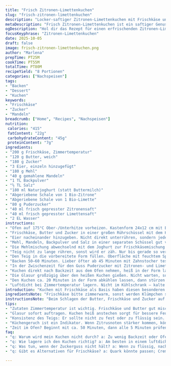 ```yaml
---
title: "Frisch Zitronen-Limettenkuchen"
slug: "frisch-zitronen-limettenkuchen"
description: "Locker-saftiger Zitronen-Limettenkuchen mit Frischkäse und einem zitronig-frischen Zuckerguss. Für den Twist ersetze ich Buttermilch durch Joghurt für mehr Cremigkeit und etwas mehr Säure. Die Backzeit variiert je nach Ofen, weswegen man sich auf Duft und Zahnstocherprobe verlassen sollte. Ein bisschen Textur im Teig kommt durch feingemahlene Mandeln statt eines Teils des Mehls. Perfekt für alle, die Frische lieben, aber den Kuchen nicht zu süß möchten. Leicht feuchte Krume, goldbraun und aromatisch – ein echter Aufsteller am Kaffeetisch. Lagert sich gut ab, wird sogar noch saftiger am zweiten Tag."
metaDescription: "Frisch Zitronen-Limettenkuchen ist ein saftiger Genuss mit Frischkäse und frischem Zuckerguss – perfekt für jeden Kaffeetisch."
ogDescription: "Hol dir das Rezept für einen erfrischenden Zitronen-Limettenkuchen, der mit einem leichten Zuckerguss überzeugt und am nächsten Tag noch saftiger ist."
focusKeyphrase: "Zitronen-Limettenkuchen"
date: 2025-10-05
draft: false
image: frisch-zitronen-limettenkuchen.png
author: "Marlena"
prepTime: PT25M
cookTime: PT55M
totalTime: PT80M
recipeYield: "8 Portionen"
categories: ["Nachspeisen"]
tags:
- "Backen"
- "Dessert"
- "Kuchen"
keywords:
- "Frischkäse"
- "Zucker"
- "Mandeln"
breadcrumb: ["Home", "Recipes", "Nachspeisen"]
nutrition: 
 calories: "415"
 fatContent: "22g"
 carbohydrateContent: "45g"
 proteinContent: "7g"
ingredients:
- "200 g Frischkäse, Zimmertemperatur"
- "120 g Butter, weich"
- "180 g Zucker"
- "3 Eier, einzeln hinzugefügt"
- "180 g Mehl"
- "40 g gemahlene Mandeln"
- "1 TL Backpulver"
- "½ TL Salz"
- "180 ml Naturjoghurt (statt Buttermilch)"
- "Abgeriebene Schale von 1 Bio-Zitrone"
- "Abgeriebene Schale von 1 Bio-Limette"
- "80 g Puderzucker"
- "40 ml frisch gepresster Zitronensaft"
- "40 ml frisch gepresster Limettensaft"
- "2 EL Wasser"
instructions:
- "Ofen auf 175°C Ober-/Unterhitze vorheizen. Kastenform 24x12 cm mit Butter fetten und leicht mehlen, überschüssiges Mehl ausklopfen. Besser keine Form mit Antihaftspray, bindet anders und vielleicht zu speziell."
- "Frischkäse, Butter und Zucker in einer großen Rührschüssel mit dem Handmixer 4–5 Minuten cremig schlagen. Geht schneller, wenn alles zimmerwarm ist. Die Mischung soll fluffig wirken, nicht klumpig oder ölig."
- "Eier nacheinander hinzugeben. Nicht direkt unterrühren, sondern jedes komplett einziehen lassen. Sonst gerinnt die Masse. Immer wieder an den Schüsselrand runterschieben, damit alles homogen wird."
- "Mehl, Mandeln, Backpulver und Salz in einer separaten Schüssel gut vermischen. Mandeln bringen Biss und Tiefe; sie verändern die Textur spürbar, aber übertreibt nicht."
- "Die Mehlmischung abwechselnd mit dem Joghurt zur Frischkäsemischung geben. Nach und nach, damit der Teig nicht schwer wird. Deckel offen, Mixer auf niedriger Stufe. Zesten von Zitrone und Limette dazu, gibt den frischen Kick, nicht zu scharf reiben, weiße Haut bitter."
- "Teig nicht zu lange rühren, sonst wird er zäh. Nur bis gerade so verbunden. Spachtel benutzen, um den Boden und die Seiten abzuschaben, der Teig ist relativ feucht."
- "Den Teig in die vorbereitete Form füllen. Oberfläche mit feuchtem Spatel glattstreichen. Nicht zu dick, sonst braucht der Kern zu lange zum Durchbacken."
- "Backen 50–60 Minuten. Lieber öfter ab 45 Minuten mit Zahnstocher testen und darauf achten, dass er goldgelb ist. Zahnstocher darf feuchte Krümel haben – keine nasse Teigreste, das lässt sich gut ertasten. Der Kuchen riecht dann auch ausgeprägt nach Zitrus, wird langsam aromatisch und die Kruste leicht knusprig."
- "In der Zwischenzeit für den Guss Puderzucker mit Zitronen- und Limettensaft sowie Wasser in einer kleinen Schüssel verrühren, bis eine glatte, mittelsäuerliche Glasur entsteht. Wasser in kleinen Schlucken zugeben bis gewünschte Konsistenz, nicht zu dünn, sonst verläuft sie zu schnell."
- "Kuchen direkt nach Backzeit aus dem Ofen nehmen, heiß in der Form lassen. Mit einem Holzspieß oder Zahnstocher mehrfach einstechen, bis alles gleichmäßig durchlöchert ist. So zieht der Guss besser ein, gibt viel Feuchtigkeit ab, kein trockenes Brot am nächsten Tag."
- "Die Glasur großzügig über den heißen Kuchen gießen. Nicht warten, sonst zieht sie nicht richtig ein. Achtung: Nicht zu viel auf einmal – verteilt sich so besser."
- "Den Kuchen ca. 20 Minuten in der Form abkühlen lassen, dann stürzen auf ein Gitter oder Servierplatte. Komplette Abkühlung bei Raumtemperatur, bevor serviert wird. So bleibt die Textur optimal, Innen gibt’s noch etwas feuchte Krume."
- "Luftdicht bei Zimmertemperatur lagern. Nicht im Kühlschrank – kalte Luft trocknet schnell aus. Estellt man den Guss zu dünn her, zieht er auch nicht richtig durch, wird klebrig, also lieber etwas dicker machen und später bei Bedarf nachpinseln."
introduction: "Kuchen mit Frischkäse als Basis haben diesen besonderen Touch, der sich nicht so schnell trocken anfühlt. Zitrone und Limette arbeiten zusammen, um frische Säure und Zitrusaromen zu geben, nicht zu wuchtig. Joghurt statt Buttermilch sorgt für eine feine Bindung und etwas mehr Frische. Ich habe oft gemerkt, dass zu langes Rühren trocken macht oder darunter knethafte Stellen entstehen können. Von daher lieber locker, fluffig. Mandeln bringen Textur und nussige Tiefe – einen angenehmen Crunch, der nicht jeder erwartet. Der Zuckerguss mit Zitrussaft ist keine reine Süßsoße, sondern bringt noch mehr Frische obendrauf. So bleibt der Kuchen saftig und aromatisch mehrere Tage. Immer an Geruch und Zahnstocher prüfen – die Backzeit ist bei jedem Ofen anders."
ingredientsNote: "Frischkäse bitte zimmerwarm, sonst werden Klümpchen sichtbar. Butter weich, nicht flüssig, sonst auseinanderlaufend. Joghurt gibt Cremigkeit, kann durch Kefir ersetzt werden, macht den Kuchen fluffiger. Mandeln ersetzen etwa 20 % des Mehls, nimmt etwas Feuchtigkeit auf, macht Textur lebendiger. Zitrusfrüchte unbedingt bio, möglichst frisch abgerieben und gepresst. Zucker könnt ihr leicht reduzieren, wenn ihr es etwas weniger süß mögt. Backpulver frisch sollte sein, das macht die Krume locker, alter Backtriebmittel bringt matte Textur. Beim Mehl könnt ihr 405er nehmen, falls kein Universalmehl da. Zuckerguss lieber etwas dicker als zu dünn machen, sonst läuft er überall hin. Wasser nur tröpfchenweise, damit keine Pfützen entstehen. Für den Fall des Überbackens: Küche gut belüften, unrunder Geruch ist gebrannter Zucker."
instructionsNote: "Beim Schlagen der Butter, Frischkäse und Zucker auf eine cremige, leichte Konsistenz achten – nicht zu kurz, sonst setzt sich alles rasch ab, nicht zu lange, sonst wird es zu weich, droht zu brechen. Eier einzeln, um den Teig nicht zu stressen, sonst klumpt die Masse. Abwechselnd Joghurt und Mehl einarbeiten, so stabilisiert ihr den Teig und verhindert Klumpen. Niemals fest mit dem Mixer, sondern mit niedrigerer Stufe oder per Hand den Teig zusammenführen. Backform unbedingt vorbereiten, sonst klebt der Kuchen fest. Achtet aufs Klopfen vor dem Backen – entweicht Luft und Verformungen werden vermieden. Während des Backens die Form nicht zu früh öffnen, damit der Kuchen nicht zusammenfällt. Kontrollieren immer mit dem Zahnstocher, Frische und Duft sagen oft mehr als Sekunden. Guss sofort nach dem Backen auftragen, sonst zieht er nicht genug ein. Nach dem Stürzen Kuchen nicht übereilen, langsam abkühlen lassen – die Krume setzt sich sonst nicht vollständig, dann bröselt er leicht. Lagert den Kuchen in einem luftdichten Behälter, kein Kühlschrank, sonst büßt er Aroma ein. Am besten schmeckt der Kuchen meist am zweiten Tag, wenn die Aromen sich durchgezogen haben."
tips:
- "Zutaten Zimmertemperatur ist wichtig. Frischkäse und Butter gut mischen, um Klümpchen zu vermeiden. Voll gut durchschlagen, bis locker. Eier einzeln, sonst wird der Teig zäh. Falls kein Joghurt da ist, Kefir geht auch. Mandeln halten Feuchtigkeit – oder weglassen. Wellen vom Mixer deuten auf gute Verbindung hin, aber nicht überdrehen."
- "Glasur sofort auftragen. Kuchen heiß anstechen sorgt für bessere Feuchtigkeit. Zuckerguss nicht zu dünn machen, zu viel läuft weg. Dickere Schichten geben mehr Frische. Ansonsten bei zu dünner Glasur nachbessern, damit der Zuckerguss bleibt, wo er soll. Auch wichtig: den Ofen nicht sofort öffnen – den Teig mit Hitze arbeiten lassen."
- "Konsistenz des Teigs: Er sollte nicht zu fest oder zu flüssig sein. Feiner, locker und fast gleichmäßig; Werkzeug gut abkratzen. Lagerung wichtig. Am besten bei Zimmertemperatur aufbewahren, nicht im Kühlschrank. Der Kuchen trocknet aus, verliert Aroma. Nach 24 Stunden schmeckt er optimal, wenn er durchgezogen ist."
- "Küchengeruch ist ein Indikator. Wenn Zitrusnoten stärker kommen, könnte der Kuchen fast durch sein. Ein weiteres Zeichen sind die Ränder, die goldbraun werden. Öfters mit Zahnstocher testen, um sicherzugehen. Feuchte Krümel sind in Ordnung, nasse Reste deuten auf Rohheit hin. Weniger Süße kann man mit Zucker anpassen, wenn es nicht zu süß sein soll."
- "Zeit im Ofen? Beginnt mit ca. 50 Minuten, dann alle 5 Minuten prüfen. Gute Rückmeldung kommt vom Kuchen selbst – wenn er anfängt, abzugeben, eigentlich gut. Alternativen beim Mehl gibt es, aber die Konsistenz ist entscheidend. Wer mag, kann 405er Mehl verwenden, falls kein Universalmehl zur Hand."
faq:
- "q: Warum wird mein Kuchen nicht durch? a: Zu wenig Backzeit oder Ofentricks. Achten auf Goldbraun und Geruch. Zahnstocher ist hilfreich, zeigt Feuchtigkeit."
- "q: Wie lagere ich den Kuchen richtig? a: Am besten in einem luftdichten Behälter. Nie im Kühlschrank, zieht schnell aus. Raumtemperatur ist optimal."
- "q: Was tun, wenn der Zuckerguss nicht hält? a: Wenn zu flüssig, nachbessern mit Puderzucker. Evtl. mehr Zitronensaft dazu. Schicht dicker machen."
- "q: Gibt es Alternativen für Frischkäse? a: Quark könnte passen; Creme fraiche bringt auch Cremigkeit. Joghurt bleibt wichtig für Feuchtigkeit und Frische."

---
```

